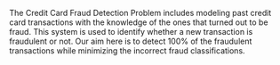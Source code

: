The Credit Card Fraud Detection Problem includes modeling past credit card transactions with the knowledge of the ones that turned out to be fraud. This system is used to identify whether a new transaction is fraudulent or not. Our aim here is to detect 100% of the fraudulent transactions while minimizing the incorrect fraud classifications.
